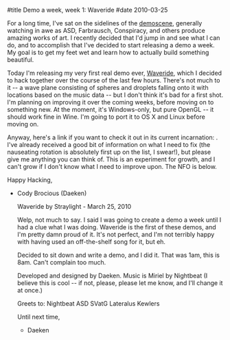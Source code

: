 #title Demo a week, week 1: Waveride
#date 2010-03-25

For a long time, I've sat on the sidelines of the [demoscene][1], generally watching in awe as ASD, Farbrausch, Conspiracy, and others produce amazing works of art. I recently decided that I'd jump in and see what I can do, and to accomplish that I've decided to start releasing a demo a week. My goal is to get my feet wet and learn how to actually build something beautiful.

 [1]: http://en.wikipedia.org/wiki/Demoscene

Today I'm releasing my very first real demo ever, [Waveride][2], which I decided to hack together over the course of the last few hours. There's not much to it -- a wave plane consisting of spheres and droplets falling onto it with locations based on the music data -- but I don't think it's bad for a first shot. I'm planning on improving it over the coming weeks, before moving on to something new. At the moment, it's Windows-only, but pure OpenGL -- it should work fine in Wine. I'm going to port it to OS X and Linux before moving on.

 [2]: http://pouet.net/prod.php?which=54508

Anyway, here's a link if you want to check it out in its current incarnation: . I've already received a good bit of information on what I need to fix (the nauseating rotation is absolutely first up on the list, I swear!), but please give me anything you can think of. This is an experiment for growth, and I can't grow if I don't know what I need to improve upon. The NFO is below.

Happy Hacking,   
- Cody Brocious (Daeken)

    Waveride by Straylight
                    - March 25, 2010
    
    Welp, not much to say.  I said I was going to create a demo a week until I had
    a clue what I was doing.  Waveride is the first of these demos, and I'm pretty 
    damn proud of it.  It's not perfect, and I'm not terribly happy with having 
    used an off-the-shelf song for it, but eh.
    
    Decided to sit down and write a demo, and I did it.  That was 1am, this is 8am.
    Can't complain too much.
    
    Developed and designed by Daeken.
    Music is Miriel by Nightbeat (I believe this is cool -- if not, please, please 
    let me know, and I'll change it at once.)
    
    Greets to:
    Nightbeat
    ASD
    SVatG
    Lateralus
    Kewlers
    
    Until next time,
    - Daeken
